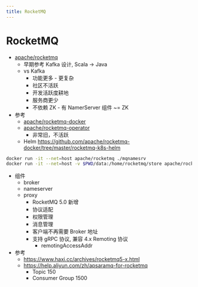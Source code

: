 ```yaml
---
title: RocketMQ
---
```


# RocketMQ

- [apache/rocketmq](https://github.com/apache/rocketmq)
  - 早期参考 Kafka 设计, Scala -> Java
  - vs Kafka
    - 功能更多 - 更复杂
    - 社区不活跃
    - 开发活跃度耕地
    - 服务商更少
    - 不依赖 ZK - 有 NamerServer 组件 ~= ZK
- 参考
  - [apache/rocketmq-docker](https://github.com/apache/rocketmq-docker)
  - [apache/rocketmq-operator](https://github.com/apache/rocketmq-operator)
    - 非常旧，不活跃
  - Helm https://github.com/apache/rocketmq-docker/tree/master/rocketmq-k8s-helm

```bash
docker run -it --net=host apache/rocketmq ./mqnamesrv
docker run -it --net=host -v $PWD/data:/home/rocketmq/store apache/rocketmq ./mqbroker -n localhost:9876
```

- 组件
  - broker
  - nameserver
  - proxy
    - RocketMQ 5.0 新增
    - 协议适配
    - 权限管理
    - 消息管理
    - 客户端不再需要 Broker 地址
    - 支持 gRPC 协议, 兼容 4.x Remoting 协议
      - remotingAccessAddr
- 参考
  - https://www.haxi.cc/archives/rocketmq5-x.html
  - https://help.aliyun.com/zh/apsaramq-for-rocketmq
    - Topic 150
    - Consumer Group 1500
